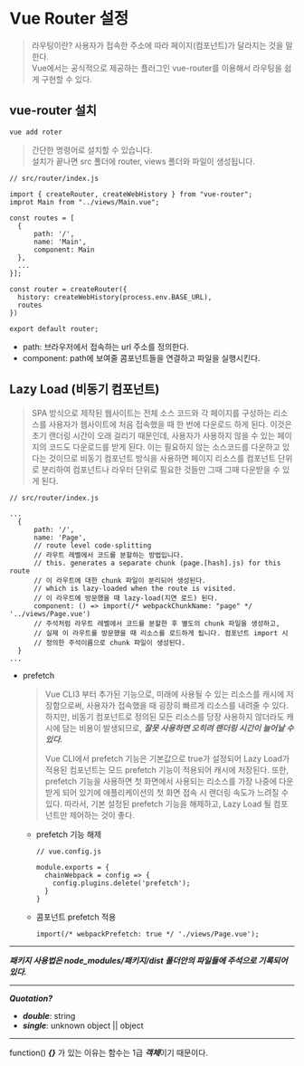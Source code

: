 # Vue Router 설정
>라우팅이란? 사용자가 접속한 주소에 따라 페이지(컴포넌트)가 달라지는 것을 말한다.  
>Vue에서는 공식적으로 제공하는 플러그인 vue-router를 이용해서 라우팅을 쉽게 구현할 수 있다.

## vue-router 설치
```
vue add roter
```
>간단한 명령어로 설치할 수 있습니다.  
>설치가 끝나면 src 폴더에 router, views 폴더와 파일이 생성됩니다.
```
// src/router/index.js

import { createRouter, createWebHistory } from "vue-router";
improt Main from "../views/Main.vue";

const routes = [
  {
      path: '/',   
      name: 'Main',
      component: Main
  },
  ...
}];

const router = createRouter({
  history: createWebHistory(process.env.BASE_URL),
  routes
})

export default router;
```
  - path: 브라우저에서 접속하는 url 주소를 정의한다.
  - component: path에 보여줄 콤포넌트들을 연결하고 파일을 실행시킨다.
## Lazy Load (비동기 컴포넌트)
>SPA 방식으로 제작된 웹사이트는 전체 소스 코드와 각 페이지를 구성하는 리소스를 사용자가 웹사이트에 처음 접속했을 때 한 번에 다운로드 하게 된다. 이것은 초기 랜더링 시간이 오래 걸리기 때문인데, 사용자가 사용하지 않을 수 있는 페이지의 코드도 다운로드를 받게 된다.
>이는 필요하지 않는 소스코드를 다운하고 있다는 것이므로 비동기 컴포넌트 방식을 사용하면 페이지 리소스를 컴포넌트 단위로 분리하여 컴포넌트나 라우터 단위로 필요한 것들만 그때 그때 다운받을 수 있게 된다.
```
// src/router/index.js

...
  {
      path: '/',
      name: 'Page',
      // route level code-splitting
      // 라우트 레벨에서 코드를 분할하는 방법입니다.
      // this. generates a separate chunk (page.[hash].js) for this route
      // 이 라우트에 대한 chunk 파일이 분리되어 생성된다.
      // which is lazy-loaded when the route is visited.
      // 이 라우트에 방문했을 때 lazy-load(지연 로드) 된다.
      component: () => import(/* webpackChunkName: "page" */ '../views/Page.vue')
      // 주석처럼 라우트 레벨에서 코드를 분할한 후 별도의 chunk 파일을 생성하고,
      // 실제 이 라우트를 방문했을 때 리소스를 로드하게 됩니다. 컴포넌트 import 시
      // 정의한 주석이름으로 chunk 파일이 생성된다.
  }
... 
```
- prefetch
  >Vue CLI3 부터 추가된 기능으로, 미래에 사용될 수 있는 리소스를 캐시에 저장함으로써, 사용자가 접속했을 때 굉장히 빠르게 리소스를 내려줄 수 있다. 하지만, 비동기 컴포넌트로 정의된 모든 리소스를 당장 사용하지 않더라도 캐시에 담는 비용이 발생되므로, ***잘못 사용하면 오히려 랜더링 시간이 늘어날 수 있다.***  
  >  
  >Vue CLI에서 prefetch 기능은 기본값으로 true가 설정되어 Lazy Load가 적용된 컴포넌트는 모드 prefetch 기능이 적용되어 캐시에 저장된다. 또한, prefetch 기능을 사용하면 첫 화면에서 사용되는 리소스를 가장 나중에 다운받게 되어 있기에 애플리케이션의 첫 화면 접속 시 랜더링 속도가 느려질 수 있다.
  >따라서, 기본 설정된 prefetch 기능을 해제하고, Lazy Load 될 컴포넌트만 제어하는 것이 좋다.
  - prefetch 기능 해제
    ```
    // vue.config.js
  
    module.exports = {
      chainWebpack = config => {
        config.plugins.delete('prefetch');
      }
    }
    ```
  - 콤포넌트 prefetch 적용
    ```
    import(/* webpackPrefetch: true */ './views/Page.vue');
    ```
---    
***패키지 사용법은 node_modules/패키지/dist 폴더안의 파일들에 주석으로 기록되어 있다.***

---
***Quotation?***
- ***double***: string
- ***single***: unknown object || object

---
function() ***{}*** 가 있는 이유는 함수는 1급 ***객체***이기 때문이다. 